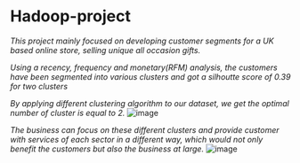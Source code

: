 # Hadoop-project

*This project mainly focused on developing customer segments for a UK based online store, selling unique all occasion gifts.*

*Using a recency, frequency and monetary(RFM) analysis, the customers have been segmented into various clusters and got a silhoutte score of 0.39 for two clusters*

*By applying different clustering algorithm to our dataset, we get the optimal number of cluster is equal to 2.*
![image](https://github.com/Chandrika06/Hadoop-project/assets/115099376/43bd4220-6e30-44bf-9dd9-bceff007ba39)


*The business can focus on these different clusters and provide customer with services of each sector in a different way, which would not only benefit the customers but also the business at large.*
![image](https://github.com/Chandrika06/Hadoop-project/assets/115099376/2654d1dc-8509-451e-9470-d3198dc2f039)
